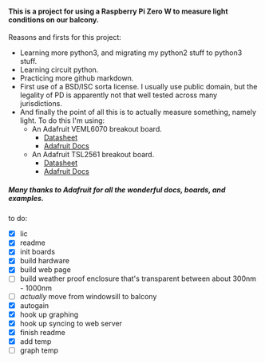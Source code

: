 #### This is a project for using a Raspberry Pi Zero W to measure light conditions on our balcony.


Reasons and firsts for this project:
* Learning more python3, and migrating my python2 stuff to python3 stuff.
* Learning circuit python.
* Practicing more github markdown.
* First use of a BSD/ISC sorta license. I usually use public domain, but the legality of PD is apparently not that well tested across many jurisdictions.
* And finally the point of all this is to actually measure something, namely light. To do this I'm using:
  * An Adafruit VEML6070 breakout board.
    * [Datasheet](https://cdn-learn.adafruit.com/assets/assets/000/032/482/original/veml6070.pdf)
    * [Adafruit Docs](https://learn.adafruit.com/adafruit-veml6070-uv-light-sensor-breakout?view=all)
  * An Adafruit TSL2561 breakout board.
    * [Datasheet](http://www.adafruit.com/datasheets/TSL2561.pdf)
    * [Adafruit Docs](https://learn.adafruit.com/tsl2561?view=all)

##### Many thanks to Adafruit for all the wonderful docs, boards, and examples.


to do:
- [x] lic
- [x] readme
- [x] init boards
- [x] build hardware
- [x] build web page
- [ ] build weather proof enclosure that's transparent between about 300nm - 1000nm
- [ ] _actually_ move from windowsill to balcony
- [x] autogain
- [x] hook up graphing
- [x] hook up syncing to web server
- [x] finish readme
- [x] add temp
- [ ] graph temp
